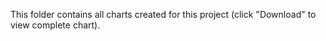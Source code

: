 This folder contains all charts created for this project (click "Download" to view complete chart).

